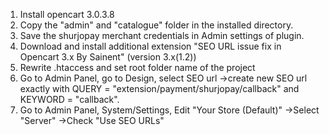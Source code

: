 1. Install opencart 3.0.3.8
2. Copy the "admin" and "catalogue" folder in the installed directory.
3. Save the shurjopay merchant credentials in Admin settings of plugin.
4. Download and install additional extension "SEO URL issue fix in Opencart 3.x By Sainent" (version 3.x(1.2))
5. Rewrite .htaccess and set root folder name of the project 
6. Go to Admin Panel, go to Design, select SEO url
	->create new SEO url exactly with QUERY = "extension/payment/shurjopay/callback" and KEYWORD = "callback".
7. Go to Admin Panel, System/Settings, Edit "Your Store (Default)"
	->Select "Server"
	->Check "Use SEO URLs"
